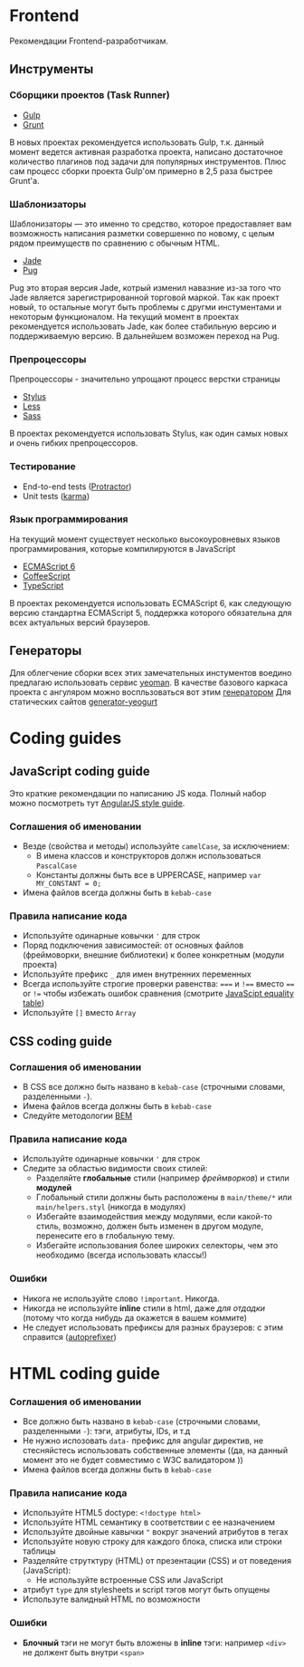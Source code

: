 # Frontend

Рекомендации Frontend-разработчикам.

## Инструменты

### Сборщики проектов (Task Runner)

* [Gulp](http://gulpjs.com/)
* [Grunt](http://gulpjs.com/)

В новых проектах рекомендуется использовать Gulp, т.к. данный момент ведется активная разработка проекта, написано достаточное количество плагинов под задачи для популярных инструментов. Плюс сам процесс сборки проекта Gulp'ом примерно в 2,5 раза быстрее Grunt'a.

### Шаблонизаторы

Шаблонизаторы — это именно то средство, которое предоставляет вам возможность написания разметки совершенно по новому, с целым рядом преимуществ по сравнению с обычным HTML. 

* [Jade](http://jade-lang.com/)
* [Pug](https://github.com/pugjs/pug)

Pug это вторая версия Jade, котрый изменил навазние из-за того что Jade является зарегистрированной торговой маркой. Так как проект новый, то остальные могут быть проблемы с другми инстументами и некоторым функционалом.
На текущий момент в проектах рекомендуется использовать Jade, как более стабильную версию и поддерживаемую версию. В дальнейшем возможен переход на Pug.

### Препроцессоры

Препроцессоры - значительно упрощают процесс верстки страницы

* [Stylus](http://learnboost.github.com/stylus/)
* [Less](http://lesscss.org/)
* [Sass](http://sass-lang.com/)

В проектах рекомендуется использовать Stylus, как один самых новых и очень гибких препроцессоров.

### Тестирование

* End-to-end tests ([Protractor](https://github.com/angular/protractor))
* Unit tests ([karma](https://karma-runner.github.io/))

### Язык программирования

На текущий момент существует несколько высокоуровневых языков программирования, которые компилируются в JavaScript

* [ECMAScript 6](http://es6-features.org/)
* [CoffeeScript](http://coffeescript.org/)
* [TypeScript](https://www.typescriptlang.org/)

В проектах рекомендуется использовать ECMAScript 6, как следующую версию стандартна ECMAScript 5, поддержка которого обязательна для всех актуальных версий браузеров.

## Генераторы

Для облегчение сборки всех этих замечательных инстументов воедино предлагаю использовать сервис [yeoman](http://yeoman.io/). 
В качестве базового каркаса проекта с ангуляром можно воспльзоваться вот этим [генератором](https://github.com/swiip/generator-gulp-angular#readme)
Для статических сайтов [generator-yeogurt](https://github.com/larsonjj/generator-yeogurt)

# Coding guides

## JavaScript coding guide

Это краткие рекомендации по написанию JS кода. Полный набор можно посмотреть тут [AngularJS style guide](https://github.com/johnpapa/angular-styleguide).


### Соглашения об именовании

- Везде (свойства и методы) используйте `camelCase`, за исключением:
  * В имена классов и конструкторов должн использоваться `PascalCase`
  * Константы должны быть все в UPPERCASE, например `var MY_CONSTANT = 0;`
- Имена файлов всегда должны быть в `kebab-case`

### Правила написание кода

- Используйте одинарные ковычки `'` для строк
- Поряд подключения зависимостей: от основных файлов (фреймоворки, внешние библиотеки) к более конкретным (модули проекта)
- Используйте префикс `_` для имен внутренних переменных
- Всегда используйте строгие проверки равенства: `===` и `!==` вместо `==` or `!=` чтобы избежать ошибок сравнения (смотрите [JavaScipt equality table](https://dorey.github.io/JavaScript-Equality-Table/))
- Используйте `[]` вместо `Array`


## CSS coding guide

### Соглашения об именовании

- В CSS все должно быть названо в `kebab-case` (строчными словами, разделенными `-`).
- Имена файлов всегда должны быть в `kebab-case`
- Следуйте методологии [BEM](https://en.bem.info/tools/bem/bem-naming/)

### Правила написание кода

- Используйте одинарные ковычки `'` для строк
- Следите за областью видимости своих стилей:
  * Разделяйте **глобальные** стили (например *фреймворков*) и стили **модулей**
  * Глобальный стили должны быть расположены в `main/theme/*` или `main/helpers.styl` (никогда в модулях)
  * Избегайте взаимодействия между модулями, если какой-то стиль, возможно, должен быть изменен в другом модуле, перенесите его в глобальную тему.
  * Избегайте использования более широких селекторы, чем это необходимо (всегда использовать классы!)

### Ошибки

- Никога не используйте слово `!important`. Никогда.
- Никогда не используйте **inline** стили в html, даже *для отдадки* (потому что когда нибудь да окажется в вашем коммите)
- Не следует использовать префиксы для разных браузеров: с этим справится ([autoprefixer](https://github.com/postcss/autoprefixer))

# HTML coding guide

### Соглашения об именовании

- Все должно быть названо в `kebab-case` (строчными словами, разделенными `-`): тэги, атрибуты, IDs, и т.д
- Не нужно испозовать `data-` префикс для angular директив, не стесняйстесь использовать собственные элементы ((да, на данный момент это не будет совместимо с W3C валидатором ))
- Имена файлов всегда должны быть в `kebab-case`

### Правила написание кода

- Используйте HTML5 doctype: `<!doctype html>`
- Используйте HTML семантику в соответствии с ее назначением
- Используйте двойные кавычки `"` вокруг значений атрибутов в тегах
- Используйте новую строку для каждого блока, списка или строки таблицы
- Разделяйте струтктуру (HTML) от презентации (CSS) и от поведения (JavaScript):
  * Не используйте встроенные CSS или JavaScript
- атрибут `type` для stylesheets и script тэгов могут быть опущены
- Используте валидный HTML по возможности

### Ошибки

- **Блочный** тэги не могут быть вложены в **inline** тэги: например `<div>` не должент быть внутри `<span>`
